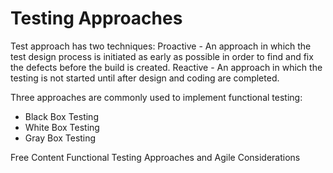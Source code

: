 # Testing Approaches

Test approach has two techniques:
Proactive - An approach in which the test design process is initiated as early as possible in order to find and fix the defects before the build is created.
Reactive - An approach in which the testing is not started until after design and coding are completed.

Three approaches are commonly used to implement functional testing:
- Black Box Testing
- White Box Testing
- Gray Box Testing

<ResourceGroupTitle>Free Content</ResourceGroupTitle>
<BadgeLink colorScheme='yellow' badgeText='Read' href='https://www.qualitylogic.com/knowledge-center/functional-testing-approaches-agile-considerations/'>Functional Testing Approaches and Agile Considerations</BadgeLink>